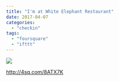 ```yaml
---
title: "I'm at White Elephant Restaurant"
date: 2017-04-07
categories: 
  - "checkin"
tags: 
  - "foursquare"
  - "ifttt"
---
```


![](images/1GRBfci)  
  
http://4sq.com/8ATX7K
